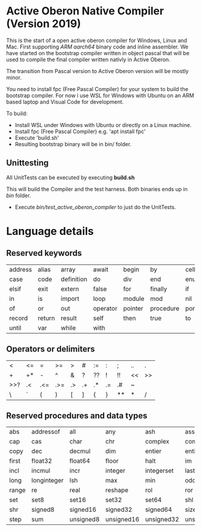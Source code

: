 # Active Oberon Native Compiler (Version 2019)

This is the start of  a open active oberon compiler for Windows, Linux and Mac. First supporting *ARM aarch64* binary code and inline assembler. We have started on the bootstrap compiler written in object pascal that will be used to compile the final compiler written nativly in Active Oberon.

The transition from Pascal version to Active Oberon version will be mostly minor.

You need to install fpc (Free Pascal Compiler) for your system to build the bootstrap compiler. For now i use WSL for Windows with Ubuntu on an ARM based laptop and Visual Code for development.

To build:
- Install WSL under Windows with Ubuntu or directly on a Linux machine.
- Install fpc (Free Pascal Compiler) e.g. 'apt install fpc'
- Execute 'build.sh'
- Resulting bootstrap binary will be in bin/ folder.

## Unittesting

All UnitTests can be executed by executing **build.sh**

This will build the Compiler and the test harness. Both binaries ends up in *bin* folder.

- Execute *bin/test_active_oberon_compiler* to just do the UnitTests.

# Language details

## Reserved keywords

| | | | | | | | |
|----|-----|-----|-----|-----|-----|------|------|
| address | alias | array | await | begin | by | cell | cellnet | 
| case | code | definition | do | div | end | enum | else | 
| elsif | exit | extern | false | for | finally | if | imag |
| in | is | import | loop | module | mod | nil | object |
| of | or | out | operator | pointer | procedure  | port | repeat |
| record | return | result | self | then | true | to | type | 
| until | var | while | with |

## Operators or delimiters

||||||||||||
|-|-|-|-|-|-|-|-|-|-|-|
| < | <= | = | >= | > | # | := | : | ; | .. | . | , |
| + | +* | - | ^ | & | ? | ?? | ! | !! | << | >> | <<? |
| >>? | .< | .<= | .>= | .> | .+ | .* | .= | .# | ~ | 
| \ | ´ | ( | ) | [ | ] | { | } | ** | * | / | ./ | 

## Reserved procedures and data types

| | | | | | | |
|----|-----|-----|-----|-----|-----|------|
| abs | addressof | all | any | ash | assert | boolean | 
| cap | cas | char | chr | complex | complex32 | complex64 | 
| copy | dec | decmul | dim | entier | entierh | excl | 
| first | float32 | float64 | floor | halt | im | inc |
| incl | incmul | incr | integer | integerset | last | len | 
| long | longinteger | lsh | max | min | odd | 
| range | re | real | reshape | rol | ror | rot | 
| set | set8 | set16 | set32 | set64 | shl | short | 
| shr | signed8 | signed16 | signed32 | signed64 | size | sizeof |
| step | sum | unsigned8 | unsigned16 | unsigned32 | unsigned32 | unsigned64 |
